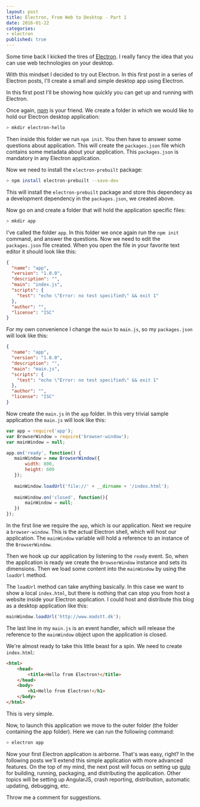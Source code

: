```yaml
---
layout: post
title: Electron, From Web to Desktop - Part 1
date: 2016-01-22
categories:
- electron
published: true
---
```


Some time back I kicked the tires of [Electron](http://electron.atom.io). I really fancy the idea that you can use web technologies on your desktop. 

With this mindset I decided to try out Electron. In this first post in a series of Electron posts, I'll create a small and simple desktop app using Electron.

In this first post I'll be showing how quickly you can get up and running with Electron.

Once again, [npm](http://npm.org) is your friend. We create a folder in which we would like to hold our Electron desktop application:

```bash
> mkdir electron-hello
```

Then inside this folder we run `npm init`. You then have to answer some questions about application. This will create the `packages.json` file which contains some metadata about your application. This `packages.json` is mandatory in any Electron application.

Now we need to install the `electron-prebuilt` package:

```bash
> npm install electron-prebuilt --save-dev
```
This will install the `electron-prebuilt` package and store this dependecy as a development dependency in the `packages.json`, we created above.

Now go on and create a folder that will hold the application specific files:

```bash
> mkdir app
``` 
I've called the folder `app`. In this folder we once again run the `npm init` command, and answer the questions. Now we need to edit the `packages.json` file created. When you open the file in your favorite text editor it should look like this:
```json
{
  "name": "app",
  "version": "1.0.0",
  "description": "",
  "main": "index.js",
  "scripts": {
    "test": "echo \"Error: no test specified\" && exit 1"
  },
  "author": "",
  "license": "ISC"
}
```
For my own convenience I change the `main` to `main.js`, so my `packages.json` will look like this:

```json
{
  "name": "app",
  "version": "1.0.0",
  "description": "",
  "main": "main.js",
  "scripts": {
    "test": "echo \"Error: no test specified\" && exit 1"
  },
  "author": "",
  "license": "ISC"
}
```
Now create the `main.js` in the `app` folder. In this very trivial sample application the `main.js` will look like this:

```javascript
var app = require('app');
var BrowserWindow = require('browser-window');
var mainWindow = null;

app.on('ready', function() {
   mainWindow = new BrowserWindow({
       width: 800,
       height: 600
   });
   
   mainWindow.loadUrl('file://' + __dirname + '/index.html');
   
   mainWindow.on('closed', function(){
       mainWindow = null;
   })
});
```
In the first line we require the `app`, which is our application. Next we require a `browser-window`. This is the actual Electron shell, which will host our application. The `mainWindow` variable will hold a reference to an instance of the `BrowserWindow`.

Then we hook up our application by listening to the `ready` event. So, when the application is ready we create the `BrowserWindow` instance and sets its dimensions. Then we load some content into the `mainWindow` by using the `loadUrl` method.

The `loadUrl` method can take anything basically. In this case we want to show a local `index.html`, but there is nothing that can stop you from host a website inside your Electron application. I could host and distribute this blog as a desktop application like this:

```javascript
mainWindow.loadUrl('http://www.madstt.dk');
``` 
The last line in my `main.js` is an event handler, which will release the reference to the `mainWindow` object upon the application is closed.

We're almost ready to take this little beast for a spin. We need to create `index.html`:

```html
<html>
    <head>
        <title>Hello from Electron!</title>
    </head>
    <body>
        <h1>Hello from Electron!</h1>
    </body>
</html>
```
This is very simple.

Now, to launch this application we move to the outer folder (the folder containing the app folder). Here we can run the following command:
```bash
> electron app
```
Now your first Electron application is airborne. That's was easy, right? In the following posts we'll extend this simple application with more advanced features. On the top of my mind, the next post will focus on setting up [gulp](http://gulpjs.com/) for building, running, packaging, and distributing the application. Other topics will be setting up AngularJS, crash reporting, distribution, automatic updating, debugging, etc.

Throw me a comment for suggestions. 